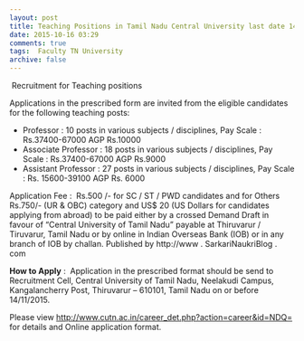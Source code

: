 ```yaml
---
layout: post
title: Teaching Positions in Tamil Nadu Central University last date 14th Nov-2015   
date: 2015-10-16 03:29
comments: true
tags:  Faculty TN University 
archive: false
---
```

 Recruitment for Teaching positions

Applications in the prescribed form are invited from the eligible candidates for the following teaching posts:

- Professor : 10 posts in various subjects / disciplines, Pay Scale : Rs.37400-67000 AGP Rs.10000
- Associate Professor : 18 posts in various subjects / disciplines, Pay Scale : Rs.37400-67000 AGP Rs.9000
- Assistant Professor : 27 posts in various subjects / disciplines, Pay Scale : Rs. 15600-39100 AGP Rs. 6000 

Application Fee :  Rs.500 /- for SC / ST / PWD candidates and for Others Rs.750/- (UR & OBC) category and US$ 20 (US Dollars for candidates applying from abroad) to be paid either by a crossed Demand Draft in favour of “Central University of Tamil Nadu” payable at Thiruvarur / Tiruvarur, Tamil Nadu or by online in Indian Overseas Bank (IOB) or in any branch of IOB by challan. Published by http://www . SarkariNaukriBlog . com

**How to Apply** :  Application in the prescribed format should be send to Recruitment Cell, Central University of Tamil Nadu, Neelakudi Campus, Kangalancherry Post, Thiruvarur – 610101, Tamil Nadu on or before 14/11/2015.

Please view <http://www.cutn.ac.in/career_det.php?action=career&id=NDQ=> for details and Online application format. 



